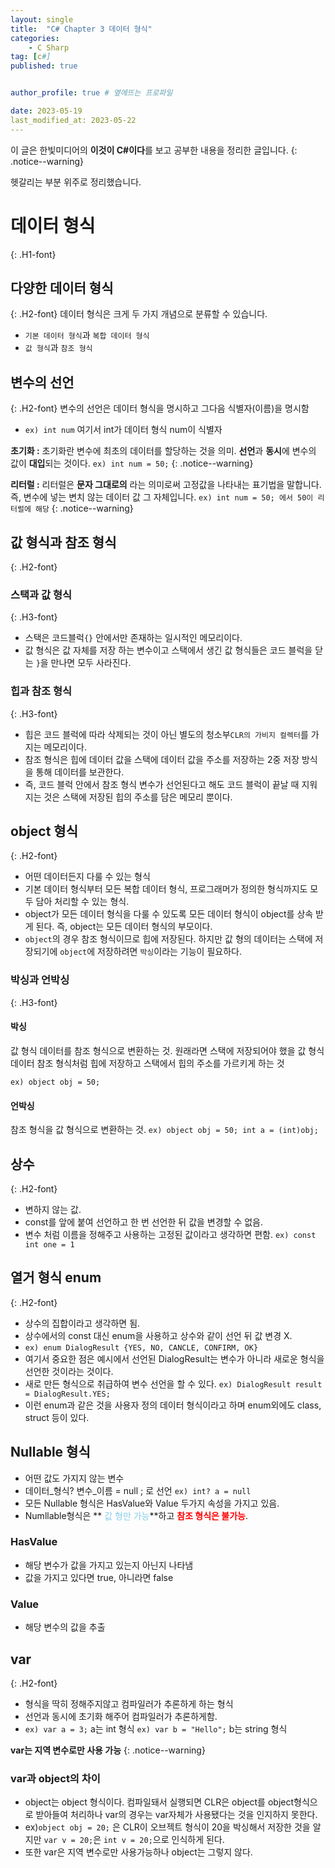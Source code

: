 ```yaml
---
layout: single
title:  "C# Chapter 3 데이터 형식"
categories: 
    - C Sharp
tag: [c#]
published: true


author_profile: true # 옆에뜨는 프로파일

date: 2023-05-19
last_modified_at: 2023-05-22
---
```


이 글은 한빛미디어의 **이것이 C#이다**를 보고 공부한 내용을 정리한 글입니다.
{: .notice--warning}

헷갈리는 부분 위주로 정리했습니다.

# 데이터 형식
{: .H1-font}

## 다양한 데이터 형식
{: .H2-font}
데이터 형식은 크게 두 가지 개념으로 분류할 수 있습니다.
- `기본 데이터 형식`과 `복합 데이터 형식`
- `값 형식`과 `참조 형식`

## 변수의 선언
{: .H2-font}
변수의 선언은 데이터 형식을 명시하고 그다음 식별자(이름)을 명시함
- `ex) int num` 여기서 int가 데이터 형식 num이 식별자


**초기화 :**
초기화란 변수에 최초의 데이터를 할당하는 것을 의미.
**선언**과 **동시**에 변수의 값이 **대입**되는 것이다.
`ex) int num = 50;`
{: .notice--warning}

**리터럴 :**
리터럴은 **문자 그대로의** 라는 의미로써 고정값을 나타내는 표기법을 말합니다.
즉, 변수에 넣는 변치 않는 데이터 값 그 자체입니다.
`ex) int num = 50; 에서 50이 리터럴에 해당`
{: .notice--warning}

## 값 형식과 참조 형식
{: .H2-font}

### 스택과 값 형식
{: .H3-font}

- 스택은 코드블럭`{}` 안에서만 존재하는 일시적인 메모리이다.
- 값 형식은 값 자체를 저장 하는 변수이고 스택에서 생긴 값 형식들은 코드 블럭을 닫는 `}`을 만나면 모두 사라진다.

### 힙과 참조 형식
{: .H3-font}

- 힙은 코드 블럭에 따라 삭제되는 것이 아닌 별도의 청소부`CLR의 가비지 컬렉터`를 가지는 메모리이다.
- 참조 형식은 힙에 데이터 값을 스택에 데이터 값을 주소를 저장하는 2중 저장 방식을 통해 데이터를 보관한다.
- 즉, 코드 블럭 안에서 참조 형식 변수가 선언된다고 해도 코드 블럭이 끝날 때 지워지는 것은 스택에 저장된 힙의 주소를 담은 메모리 뿐이다.

## object 형식
{: .H2-font}

- 어떤 데이터든지 다룰 수 있는 형식
- 기본 데이터 형식부터 모든 복합 데이터 형식, 프로그래머가 정의한 형식까지도 모두 담아 처리할 수 있는 형식.
- object가 모든 데이터 형식을 다룰 수 있도록 모든 데이터 형식이 object를 상속 받게 된다. 즉, object는 모든 데이터 형식의 부모이다.
- `object`의 경우 참조 형식이므로 힙에 저장된다. 하지만 값 형의 데이터는 스택에 저장되기에 `object`에 저장하려면 `박싱`이라는 기능이 필요하다.

### 박싱과 언박싱
{: .H3-font}
#### 박싱
값 형식 데이터를 참조 형식으로 변환하는 것.
원래라면 스택에 저장되어야 했을 값 형식 데이터 참조 형식처럼 힙에 저장하고 스택에서 힙의 주소를 가르키게 하는 것

`ex) object obj = 50;` 
#### 언박싱
참조 형식을 값 형식으로 변환하는 것.
`ex) object obj = 50; int a = (int)obj;`


## 상수
{: .H2-font}

- 변하지 않는 값.
- const를 앞에 붙여 선언하고 한 번 선언한 뒤 값을 변경할 수 없음.
- 변수 처럼 이름을 정해주고 사용하는 고정된 값이라고 생각하면 편함.
`ex) const int one = 1`

## 열거 형식 enum
{: .H2-font}

- 상수의 집합이라고 생각하면 됨.
- 상수에서의 const 대신 enum을 사용하고 상수와 같이 선언 뒤 값 변경 X.
- `ex) enum DialogResult {YES, NO, CANCLE, CONFIRM, OK}`
- 여기서 중요한 점은 예시에서 선언된 DialogResult는 변수가 아니라 새로운 형식을 선언한 것이라는 것이다.
- 새로 만든 형식으로 취급하여 변수 선언을 할 수 있다. `ex) DialogResult result = DialogResult.YES;`
- 이런 enum과 같은 것을 사용자 정의 데이터 형식이라고 하며 enum외에도 class, struct 등이 있다.

## Nullable 형식
- 어떤 값도 가지지 않는 변수
- 데이터_형식? 변수_이름 = null ; 로 선언 `ex) int? a = null`
- 모든 Nullable 형식은 HasValue와 Value 두가지 속성을 가지고 있음.
- Numllable형식은 **<font color = "skyblue"> 값 형만 가능</font>**하고 **<font color = "red"> 참조 형식은 불가능</font>**.
### HasValue
- 해당 변수가 값을 가지고 있는지 아닌지 나타냄
- 값을 가지고 있다면 true, 아니라면 false
### Value
- 해당 변수의 값을 추출


## var 
{: .H2-font}

- 형식을 딱히 정해주지않고 컴파일러가 추론하게 하는 형식
- 선언과 동시에 초기화 해주어 컴파일러가 추론하게함.
- `ex) var a = 3;` a는 int 형식 `ex) var b = "Hello";` b는 string 형식

**var는 지역 변수로만 사용 가능**
{: .notice--warning}

### var과 object의 차이
- object는 object 형식이다. 컴파일돼서 실행되면 CLR은 object를 object형식으로 받아들여 처리하나 var의 경우는 var자체가 사용됐다는 것을 인지하지 못한다.
- ex)`object obj = 20;` 은 CLR이 오브젝트 형식이 20을 박싱해서 저장한 것을 알지만 `var v = 20;`은 `int v = 20;`으로 인식하게 된다.
- 또한 var은 지역 변수로만 사용가능하나 object는 그렇지 않다.



